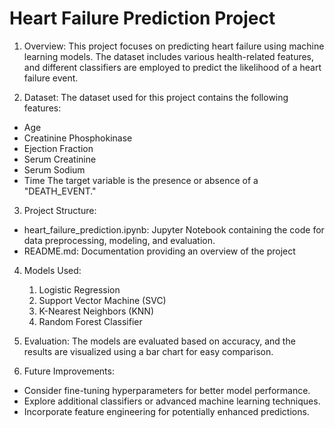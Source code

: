 # Heart Failure Prediction Project

1. Overview:
This project focuses on predicting heart failure using machine learning models. The dataset includes various health-related features, and different classifiers are employed to predict the likelihood of a heart failure event.

2. Dataset:
The dataset used for this project contains the following features:
- Age
- Creatinine Phosphokinase
- Ejection Fraction
- Serum Creatinine
- Serum Sodium
- Time
The target variable is the presence or absence of a "DEATH_EVENT."

3. Project Structure:
- heart_failure_prediction.ipynb: Jupyter Notebook containing the code for data preprocessing, modeling, and evaluation.
- README.md: Documentation providing an overview of the project

4. Models Used:
    1. Logistic Regression
    2. Support Vector Machine (SVC)
    3. K-Nearest Neighbors (KNN)
    4. Random Forest Classifier

5. Evaluation:
The models are evaluated based on accuracy, and the results are visualized using a bar chart for easy comparison.

6. Future Improvements:
- Consider fine-tuning hyperparameters for better model performance.
- Explore additional classifiers or advanced machine learning techniques.
- Incorporate feature engineering for potentially enhanced predictions.

